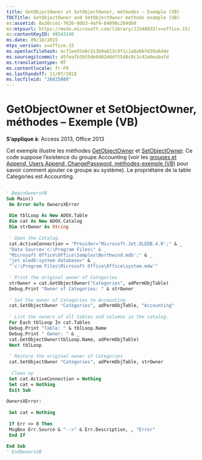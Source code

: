 ```yaml
---
title: GetObjectOwner et SetObjectOwner, méthodes – Exemple (VB)
TOCTitle: GetObjectOwner and SetObjectOwner methods example (VB)
ms:assetid: 0a30cce1-7626-8db3-4af4-84098c284db0
ms:mtpsurl: https://msdn.microsoft.com/library/JJ248833(v=office.15)
ms:contentKeyID: 48543146
ms.date: 09/18/2015
mtps_version: v=office.15
ms.openlocfilehash: ec71ee93a0c513b9a613c9f1c1a8a6b7d39a6d4e
ms.sourcegitcommit: 45feafb3b55de0402dddf5548c0c1c43a0eabafd
ms.translationtype: MT
ms.contentlocale: fr-FR
ms.lasthandoff: 11/07/2018
ms.locfileid: "26025888"
---
```

# <a name="getobjectowner-and-setobjectowner-methods-example-vb"></a>GetObjectOwner et SetObjectOwner, méthodes – Exemple (VB)


**S’applique à**: Access 2013, Office 2013

Cet exemple illustre les méthodes [GetObjectOwner](getobjectowner-method-adox.md) et [SetObjectOwner](https://docs.microsoft.com/office/vba/access/concepts/miscellaneous/setobjectowner-method-adox). Ce code suppose l’existence du groupe Accounting (voir les [groupes et Append, Users Append, ChangePassword, méthodes-exemple (VB)](groups-and-users-append-changepassword-methods-example-vb.md) pour savoir comment ajouter ce groupe au système). Le propriétaire de la table Categories est Accounting.

```vb 
 
' BeginOwnersVB 
Sub Main() 
 On Error GoTo OwnersXError 
 
 Dim tblLoop As New ADOX.Table 
 Dim cat As New ADOX.Catalog 
 Dim strOwner As String 
 
 ' Open the Catalog. 
 cat.ActiveConnection = "Provider='Microsoft.Jet.OLEDB.4.0';" & _ 
 "Data Source='c:\Program Files\" & _ 
 "Microsoft Office\Office\Samples\Northwind.mdb';" & _ 
 "jet oledb:system database=" & _ 
 "'c:\Program Files\Microsoft Office\Office\system.mdw'" 
 
 ' Print the original owner of Categories 
 strOwner = cat.GetObjectOwner("Categories", adPermObjTable) 
 Debug.Print "Owner of Categories: " & strOwner 
 
 ' Set the owner of Categories to Accounting 
 cat.SetObjectOwner "Categories", adPermObjTable, "Accounting" 
 
 ' List the owners of all tables and columns in the catalog. 
 For Each tblLoop In cat.Tables 
 Debug.Print "Table: " & tblLoop.Name 
 Debug.Print " Owner: " & _ 
 cat.GetObjectOwner(tblLoop.Name, adPermObjTable) 
 Next tblLoop 
 
 ' Restore the original owner of Categories 
 cat.SetObjectOwner "Categories", adPermObjTable, strOwner 
 
 'Clean up 
 Set cat.ActiveConnection = Nothing 
 Set cat = Nothing 
 Exit Sub 
 
OwnersXError: 
 
 Set cat = Nothing 
 
 If Err <> 0 Then 
 MsgBox Err.Source & "-->" & Err.Description, , "Error" 
 End If 
 
End Sub 
' EndOwnersVB 
```

